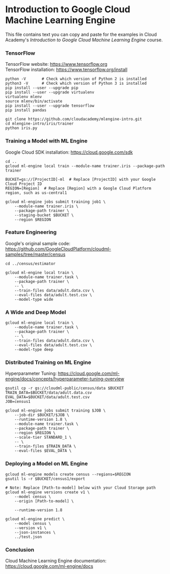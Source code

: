 # Introduction to Google Cloud Machine Learning Engine
This file contains text you can copy and paste for the examples in Cloud Academy's _Introduction to Google Cloud Machine Learning Engine_ course.  

### TensorFlow
TensorFlow website: https://www.tensorflow.org  
TensorFlow installation: https://www.tensorflow.org/install  

```
python -V       # Check which version of Python 2 is installed
python3 -V      # Check which version of Python 3 is installed
pip install --user --upgrade pip
pip install --user --upgrade virtualenv
virtualenv mlenv
source mlenv/bin/activate
pip install --user --upgrade tensorflow
pip install pandas
```

```
git clone https://github.com/cloudacademy/mlengine-intro.git
cd mlengine-intro/iris/trainer
python iris.py
```

### Training a Model with ML Engine
Google Cloud SDK installation: https://cloud.google.com/sdk  

```
cd ..
gcloud ml-engine local train --module-name trainer.iris --package-path trainer
```

```
BUCKET=gs://[ProjectID]-ml  # Replace [ProjectID] with your Google Cloud Project ID  
REGION=[Region]  # Replace [Region] with a Google Cloud Platform region, such as us-central1  
```
```
gcloud ml-engine jobs submit training job1 \
    --module-name trainer.iris \
    --package-path trainer \
    --staging-bucket $BUCKET \
    --region $REGION
```

### Feature Engineering
Google's original sample code: https://github.com/GoogleCloudPlatform/cloudml-samples/tree/master/census

```
cd ../census/estimator
```

```
gcloud ml-engine local train \
    --module-name trainer.task \
    --package-path trainer \
    -- \
    --train-files data/adult.data.csv \
    --eval-files data/adult.test.csv \
    --model-type wide
```

### A Wide and Deep Model
```
gcloud ml-engine local train \
    --module-name trainer.task \
    --package-path trainer \
    -- \
    --train-files data/adult.data.csv \
    --eval-files data/adult.test.csv \
    --model-type deep
```

### Distributed Training on ML Engine
Hyperparameter Tuning: https://cloud.google.com/ml-engine/docs/concepts/hyperparameter-tuning-overview  

```
gsutil cp -r gs://cloudml-public/census/data $BUCKET  
TRAIN_DATA=$BUCKET/data/adult.data.csv  
EVAL_DATA=$BUCKET/data/adult.test.csv  
JOB=census1  
```

```
gcloud ml-engine jobs submit training $JOB \
    --job-dir $BUCKET/$JOB \
    --runtime-version 1.8 \
    --module-name trainer.task \
    --package-path trainer \
    --region $REGION \
    --scale-tier STANDARD_1 \
    -- \
    --train-files $TRAIN_DATA \
    --eval-files $EVAL_DATA \
```

### Deploying a Model on ML Engine
```
gcloud ml-engine models create census --regions=$REGION  
gsutil ls -r $BUCKET/census1/export  
```
```
# Note: Replace [Path-to-model] below with your Cloud Storage path
gcloud ml-engine versions create v1 \
    --model census \
    --origin [Path-to-model] \
```
```
    --runtime-version 1.8
```
```
gcloud ml-engine predict \
    --model census \
    --version v1 \
    --json-instances \
    ../test.json
```

### Conclusion
Cloud Machine Learning Engine documentation: https://cloud.google.com/ml-engine/docs  
